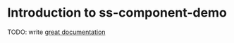 # Introduction to ss-component-demo

TODO: write [great documentation](http://jacobian.org/writing/what-to-write/)
